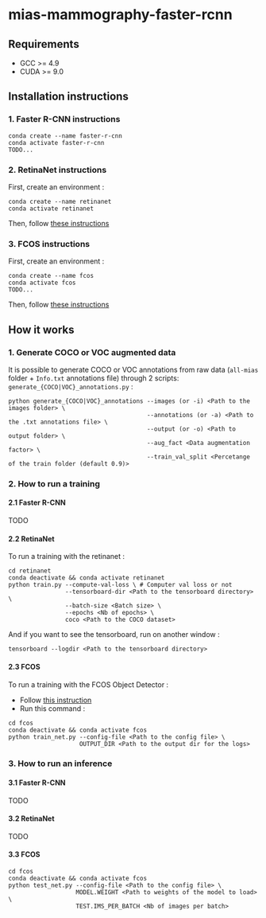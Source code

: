 # mias-mammography-faster-rcnn

## Requirements

- GCC >= 4.9
- CUDA >= 9.0

## Installation instructions

### 1. Faster R-CNN instructions

```
conda create --name faster-r-cnn
conda activate faster-r-cnn
TODO...
```

### 2. RetinaNet instructions

First, create an environment :

```
conda create --name retinanet
conda activate retinanet
```
Then, follow [these instructions](https://github.com/fizyr/keras-retinanet#installation)

### 3. FCOS instructions

First, create an environment :

```
conda create --name fcos
conda activate fcos
TODO...
```

Then, follow [these instructions](https://github.com/tianzhi0549/FCOS#installation)

## How it works

### 1. Generate COCO or VOC augmented data

It is possible to generate COCO or VOC annotations from raw data (`all-mias` folder + `Info.txt` annotations file) through 2 scripts: `generate_{COCO|VOC}_annotations.py` :

```
python generate_{COCO|VOC}_annotations --images (or -i) <Path to the images folder> \
                                       --annotations (or -a) <Path to the .txt annotations file> \
                                       --output (or -o) <Path to output folder> \
                                       --aug_fact <Data augmentation factor> \
                                       --train_val_split <Percetange of the train folder (default 0.9)>
```

### 2. How to run a training

#### 2.1 Faster R-CNN
TODO

#### 2.2 RetinaNet

To run a training with the retinanet :

```
cd retinanet
conda deactivate && conda activate retinanet
python train.py --compute-val-loss \ # Computer val loss or not
                --tensorboard-dir <Path to the tensorboard directory> \
                --batch-size <Batch size> \
                --epochs <Nb of epochs> \
                coco <Path to the COCO dataset>
```

And if you want to see the tensorboard, run on another window :

```
tensorboard --logdir <Path to the tensorboard directory>
```

#### 2.3 FCOS

To run a training with the FCOS Object Detector :

- Follow [this instruction](https://github.com/tianzhi0549/FCOS/issues/54#issuecomment-497558687)
- Run this command :

```
cd fcos
conda deactivate && conda activate fcos
python train_net.py --config-file <Path to the config file> \
                    OUTPUT_DIR <Path to the output dir for the logs>
```

### 3. How to run an inference

#### 3.1 Faster R-CNN
TODO

#### 3.2 RetinaNet
TODO

#### 3.3 FCOS

```
cd fcos
conda deactivate && conda activate fcos
python test_net.py --config-file <Path to the config file> \
                   MODEL.WEIGHT <Path to weights of the model to load> \
                   TEST.IMS_PER_BATCH <Nb of images per batch>
```
